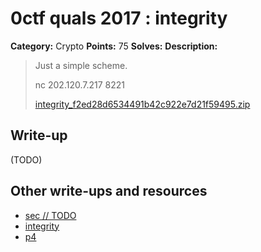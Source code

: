 # 0ctf quals 2017 : integrity

**Category:** Crypto
**Points:** 75
**Solves:** 
**Description:**

> Just a simple scheme.
> 
> nc 202.120.7.217 8221
> 
> [integrity_f2ed28d6534491b42c922e7d21f59495.zip](./integrity_f2ed28d6534491b42c922e7d21f59495.zip)

## Write-up

(TODO)

## Other write-ups and resources

* [sec // TODO](https://lekensteyn.nl/0ctf2017-integrity.html)
* [integrity](https://gist.github.com/elliptic-shiho/63b97cece15a038678c4a559d01a3055)
* [p4](https://github.com/p4-team/ctf/tree/master/2017-03-18-0ctf-quals/integrity)